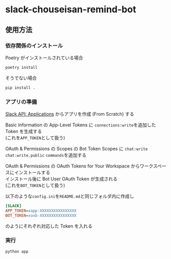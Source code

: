 # slack-chouseisan-remind-bot

## 使用方法

### 依存関係のインストール

Poetry がインストールされている場合

```sh
poetry install
```

そうでない場合

```sh
pip install .
```

### アプリの準備

[Slack API: Applications](https://api.slack.com/apps) からアプリを作成 (From Scratch) する

Basic Information の App-Level Tokens に
`connections:write`を追加した Token を生成する  
(これを`APP_TOKEN`として扱う)

OAuth & Permissions の Scopes の Bot Token Scopes に
`chat:write` `chat:write.public` `commands`を追加する

OAuth & Permissions の OAuth Tokens for Your Workspace からワークスペースにインストールする  
インストール後に Bot User OAuth Token が生成される  
(これを`BOT_TOKEN`として扱う)

以下のような`config.ini`を`README.md`と同じフォルダ内に作成し

```ini
[SLACK]
APP_TOKEN=xapp-XXXXXXXXXXXXXXXX
BOT_TOKEN=xoxb-XXXXXXXXXXXXXXXX
```

のようにそれぞれ対応した Token を入れる

### 実行

```sh
python app
```
